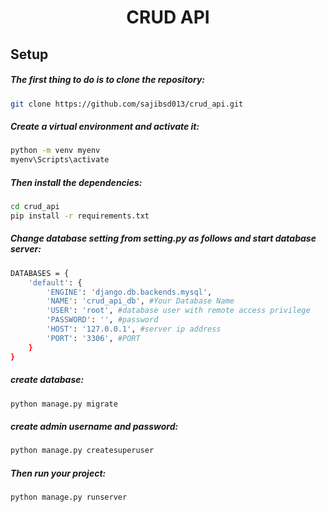 <div align="center"><h1>  CRUD API  </h1> </div>


## Setup 

##### The first thing to do is to clone the repository:

```sh
git clone https://github.com/sajibsd013/crud_api.git
```


##### Create a virtual environment and activate it:

```sh
python -m venv myenv
myenv\Scripts\activate
```


##### Then install the dependencies:

```sh
cd crud_api
pip install -r requirements.txt
```


##### Change database setting from setting.py as follows and start database server:

```sh
DATABASES = {
    'default': {
        'ENGINE': 'django.db.backends.mysql',
        'NAME': 'crud_api_db', #Your Database Name
        'USER': 'root', #database user with remote access privilege
        'PASSWORD': '', #password
        'HOST': '127.0.0.1', #server ip address
        'PORT': '3306', #PORT
    }
}
```


##### create database:

```sh
python manage.py migrate
```


##### create admin username and password:

```sh
python manage.py createsuperuser
```


##### Then run your project:

```sh
python manage.py runserver
```

